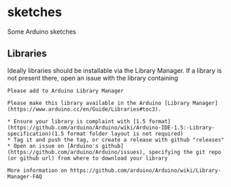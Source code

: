 # sketches
Some Arduino sketches

## Libraries

Ideally libraries should be installable via the Library Manager. If a library is not present there, open an issue with the library containing

```
Please add to Arduino Library Manager

Please make this library available in the Arduino [Library Manager](https://www.arduino.cc/en/Guide/Libraries#toc3). 

* Ensure your library is complaint with [1.5 format](https://github.com/arduino/Arduino/wiki/Arduino-IDE-1.5:-Library-specification)(1.5 format folder layout is not required)
* Tag it and push the tag, or create a release with github "releases"
* Open an issue on [Arduino's github](https://github.com/arduino/Arduino/issues), specifying the git repo (or github url) from where to download your library

More information on https://github.com/arduino/Arduino/wiki/Library-Manager-FAQ
```
